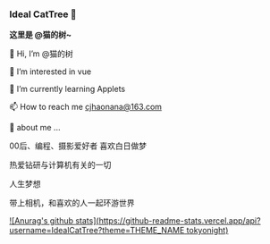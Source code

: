 ### Ideal CatTree 👋

**这里是 @猫的树~**

👋 Hi, I’m @猫的树

👀 I’m interested in vue

🌱 I’m currently learning Applets

📫 How to reach me cjhaonana@163.com

💬 about me ...

00后、编程、摄影爱好者 喜欢白日做梦

热爱钻研与计算机有关的一切

人生梦想

带上相机，和喜欢的人一起环游世界


[![Anurag's github stats](https://github-readme-stats.vercel.app/api?username=IdealCatTree?theme=THEME_NAME tokyonight)](https://github.com/anuraghazra/github-readme-stats)
